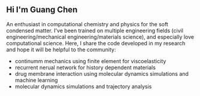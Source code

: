 ## Hi I'm Guang Chen

An enthusiast in computational chemistry and physics for the soft condensed matter. I've been trained on multiple engineering fields 
(civil engineering/mechanical engineering/materials science), and especially love computational science. Here, I share the code developed in my research 
and hope it will be helpful to the community:
- continumm mechanics using finite element for viscoelasticity
- recurrent nerual network for history dependent materials
- drug membrane interaction using molecular dynamics simulations and machine learning
- molecular dynamics simulations and trajectory analysis
